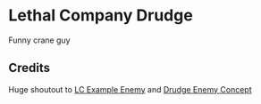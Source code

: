 # Lethal Company Drudge
Funny crane guy

## Credits
Huge shoutout to [LC Example Enemy](https://github.com/Hamunii/LC-ExampleEnemy) and [Drudge Enemy Concept](https://www.reddit.com/r/lethalcompany/comments/18odvi5/custom_enemy_concept_the_drudge/)

